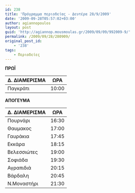 ```yaml
---
id: 238
title: 'Πρόγραμμα περιοδείας - Δευτέρα 28/9/2009'
date: '2009-09-28T05:57:02+03:00'
author: agiannopoulos
layout: post
guid: 'http://agiannop.mousmoulas.gr/2009/09/09/992009-9/'
permalink: /2009/09/28/280909/
original_post_id:
    - '238'
tags:
    - Περιοδείες
---
```


**ΠΡΩΪ**

| Δ. ΔΙΑΜΕΡΙΣΜΑ | ΩΡΑ |
|---|---|
| Παγκράτι | 10:00 |


**ΑΠΟΓΕΥΜΑ**

| Δ. ΔΙΑΜΕΡΙΣΜΑ | ΩΡΑ |
|---|---|
| Πουρνάρι | 16:30 |
| Θαυμακος | 17:00 |
| Γαυράκια | 17:45 |
| Εκκάρα | 18:15 |
| Βελεσσιώτες | 19:00 |
| Σοφιάδα | 19:30 |
| Αγραπιδιά | 20:15 |
| Βάρδαλη | 20:45 |
| Ν.Μοναστήρι | 21:30 |